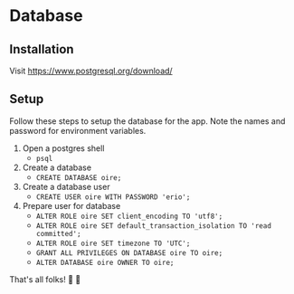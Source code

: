 # Database

## Installation
Visit https://www.postgresql.org/download/

## Setup 
Follow these steps to setup the database for the app. Note the names and password for environment variables.

1.  Open a postgres shell
       * `psql`
2.  Create a database
       * `CREATE DATABASE oire;`
3.  Create a database user
       * `CREATE USER oire WITH PASSWORD 'erio';`
4.  Prepare user for database
       * `ALTER ROLE oire SET client_encoding TO 'utf8';`
       * `ALTER ROLE oire SET default_transaction_isolation TO 'read committed';`
       * `ALTER ROLE oire SET timezone TO 'UTC';`
       * `GRANT ALL PRIVILEGES ON DATABASE oire TO oire;`
       * `ALTER DATABASE oire OWNER TO oire;`

That's all folks! :carrot: :tada: